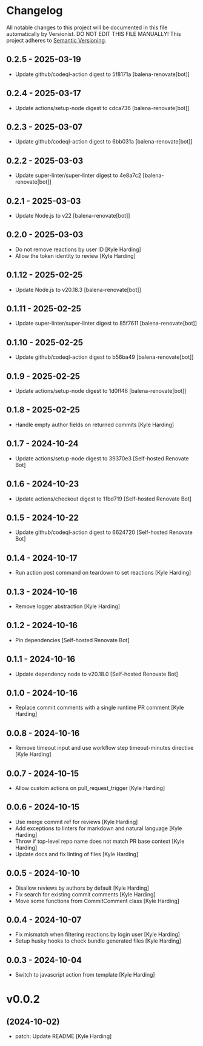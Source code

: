 # Changelog

All notable changes to this project will be documented in this file
automatically by Versionist. DO NOT EDIT THIS FILE MANUALLY!
This project adheres to [Semantic Versioning](http://semver.org/).

## 0.2.5 - 2025-03-19

* Update github/codeql-action digest to 5f8171a [balena-renovate[bot]]

## 0.2.4 - 2025-03-17

* Update actions/setup-node digest to cdca736 [balena-renovate[bot]]

## 0.2.3 - 2025-03-07

* Update github/codeql-action digest to 6bb031a [balena-renovate[bot]]

## 0.2.2 - 2025-03-03

* Update super-linter/super-linter digest to 4e8a7c2 [balena-renovate[bot]]

## 0.2.1 - 2025-03-03

* Update Node.js to v22 [balena-renovate[bot]]

## 0.2.0 - 2025-03-03

* Do not remove reactions by user ID [Kyle Harding]
* Allow the token identity to review [Kyle Harding]

## 0.1.12 - 2025-02-25

* Update Node.js to v20.18.3 [balena-renovate[bot]]

## 0.1.11 - 2025-02-25

* Update super-linter/super-linter digest to 85f7611 [balena-renovate[bot]]

## 0.1.10 - 2025-02-25

* Update github/codeql-action digest to b56ba49 [balena-renovate[bot]]

## 0.1.9 - 2025-02-25

* Update actions/setup-node digest to 1d0ff46 [balena-renovate[bot]]

## 0.1.8 - 2025-02-25

* Handle empty author fields on returned commits [Kyle Harding]

## 0.1.7 - 2024-10-24

* Update actions/setup-node digest to 39370e3 [Self-hosted Renovate Bot]

## 0.1.6 - 2024-10-23

* Update actions/checkout digest to 11bd719 [Self-hosted Renovate Bot]

## 0.1.5 - 2024-10-22

* Update github/codeql-action digest to 6624720 [Self-hosted Renovate Bot]

## 0.1.4 - 2024-10-17

* Run action post command on teardown to set reactions [Kyle Harding]

## 0.1.3 - 2024-10-16

* Remove logger abstraction [Kyle Harding]

## 0.1.2 - 2024-10-16

* Pin dependencies [Self-hosted Renovate Bot]

## 0.1.1 - 2024-10-16

* Update dependency node to v20.18.0 [Self-hosted Renovate Bot]

## 0.1.0 - 2024-10-16

* Replace commit comments with a single runtime PR comment [Kyle Harding]

## 0.0.8 - 2024-10-16

* Remove timeout input and use workflow step timeout-minutes directive [Kyle Harding]

## 0.0.7 - 2024-10-15

* Allow custom actions on pull_request_trigger [Kyle Harding]

## 0.0.6 - 2024-10-15

* Use merge commit ref for reviews [Kyle Harding]
* Add exceptions to linters for markdown and natural language [Kyle Harding]
* Throw if top-level repo name does not match PR base context [Kyle Harding]
* Update docs and fix linting of files [Kyle Harding]

## 0.0.5 - 2024-10-10

* Disallow reviews by authors by default [Kyle Harding]
* Fix search for existing commit comments [Kyle Harding]
* Move some functions from CommitComment class [Kyle Harding]

## 0.0.4 - 2024-10-07

* Fix mismatch when filtering reactions by login user [Kyle Harding]
* Setup husky hooks to check bundle generated files [Kyle Harding]

## 0.0.3 - 2024-10-04

* Switch to javascript action from template [Kyle Harding]

# v0.0.2
## (2024-10-02)

* patch: Update README [Kyle Harding]

